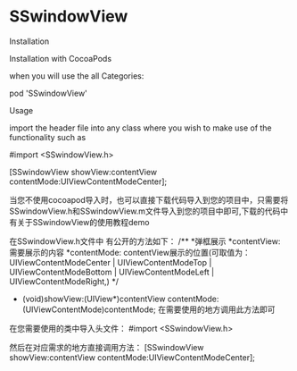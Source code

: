 # SSwindowView

Installation

Installation with CocoaPods

when you will use the all Categories:

pod 'SSwindowView'

Usage

import the header file into any class where you wish to make use of the functionality such as

#import <SSwindowView.h>

[SSwindowView showView:contentView contentMode:UIViewContentModeCenter];


当您不使用cocoapod导入时，也可以直接下载代码导入到您的项目中，只需要将SSwindowView.h和SSwindowView.m文件导入到您的项目中即可,下载的代码中有关于SSwindowView的使用教程demo

在SSwindowView.h文件中 有公开的方法如下：
/**
 *弹框展示
 *contentView: 需要展示的内容
 *contentMode:  contentView展示的位置(可取值为：UIViewContentModeCenter | UIViewContentModeTop | UIViewContentModeBottom | UIViewContentModeLeft | UIViewContentModeRight,)
 */
+ (void)showView:(UIView*)contentView contentMode:(UIViewContentMode)contentMode;
在需要使用的地方调用此方法即可

在您需要使用的类中导入头文件：
#import <SSwindowView.h>

然后在对应需求的地方直接调用方法：
[SSwindowView showView:contentView contentMode:UIViewContentModeCenter];
